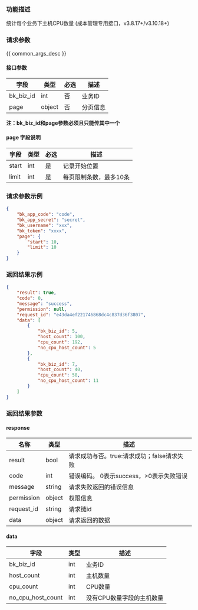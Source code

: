 ### 功能描述

统计每个业务下主机CPU数量 (成本管理专用接口，v3.8.17+/v3.10.18+)

### 请求参数

{{ common_args_desc }}

#### 接口参数

| 字段      | 类型    | 必选  | 描述    |
| --------- | ------ | ---- | ------ |
| bk_biz_id | int    | 否   | 业务ID  |
| page      | object | 否   | 分页信息 |

**注：bk_biz_id和page参数必须且只能传其中一个**

#### page 字段说明

| 字段  | 类型 | 必选 | 描述                  |
| ----- | ---- | ---- | ------------------ |
| start | int  | 是   | 记录开始位置          |
| limit | int  | 是   | 每页限制条数，最多10条 |

### 请求参数示例

```json
{
    "bk_app_code": "code",
    "bk_app_secret": "secret",
    "bk_username": "xxx",
    "bk_token": "xxxx",
    "page": {
        "start": 10,
        "limit": 10
    }
}
```

### 返回结果示例

```json
{
    "result": true,
    "code": 0,
    "message": "success",
    "permission": null,
    "request_id": "e43da4ef221746868dc4c837d36f3807",
    "data": [
        {
            "bk_biz_id": 5,
            "host_count": 100,
            "cpu_count": 192,
            "no_cpu_host_count": 5
        },
        {
            "bk_biz_id": 7,
            "host_count": 40,
            "cpu_count": 58,
            "no_cpu_host_count": 11
        }
    ]
}
```

### 返回结果参数

#### response

| 名称       | 类型   | 描述                                   |
| ---------- | ------ | ------------------------------------ |
| result     | bool   | 请求成功与否。true:请求成功；false请求失败 |
| code       | int    | 错误编码。 0表示success，>0表示失败错误   |
| message    | string | 请求失败返回的错误信息                   |
| permission | object | 权限信息                               |
| request_id | string | 请求链id                              |
| data       | object | 请求返回的数据                          |

#### data

| 字段              | 类型 | 描述                    |
| ----------------- | ---- | --------------------- |
| bk_biz_id         | int  | 业务ID                 |
| host_count        | int  | 主机数量                |
| cpu_count         | int  | CPU数量                |
| no_cpu_host_count | int  | 没有CPU数量字段的主机数量 |

